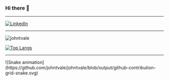### Hi there 👋
<hr>

<!-- 
**johntvale/johntvale** is a ✨ _special_ ✨ repository because its `README.md` (this file) appears on your GitHub profile.

Here are some ideas to get you started:

- 🔭 I’m currently working on ...
- 🌱 I’m currently learning ...
- 👯 I’m looking to collaborate on ...
- 🤔 I’m looking for help with ...
- 💬 Ask me about ...
- 📫 How to reach me: ...
- 😄 Pronouns: ...
- ⚡ Fun fact: ...
 -->


<a href="https://www.linkedin.com/in/jtvale/"><img alt="LinkedIn" src="https://img.shields.io/badge/LinkedIn-0077B5?style=for-the-badge&logo=linkedin&logoColor=white" /></a>

<hr>

<img src="https://github-readme-stats.vercel.app/api?username=johntvale&count_private=true&show_icons=true&theme=algolia&icon_color=268bd2&title_color=268bd2" alt="johntvale" />

[![Top Langs](https://github-readme-stats.vercel.app/api/top-langs/?username=johntvale&layout=compact&theme=algolia)](https://github.com/johntvale/github-readme-stats)

<hr>
![Snake animation](https://github.com/johntvale/johntvale/blob/output/github-contribution-grid-snake.svg)
